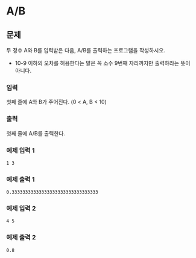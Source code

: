 # A/B

## 문제
두 정수 A와 B를 입력받은 다음, A/B를 출력하는 프로그램을 작성하시오.
- 10-9 이하의 오차를 허용한다는 말은 꼭 소수 9번째 자리까지만 출력하라는 뜻이 아니다.

### 입력
첫째 줄에 A와 B가 주어진다. (0 < A, B < 10)

### 출력
첫째 줄에 A/B를 출력한다.

### 예제 입력 1
```
1 3
```

### 예제 출력 1
```
0.33333333333333333333333333333333
```

### 예제 입력 2
```
4 5
```

### 예제 출력 2
```
0.8
```
